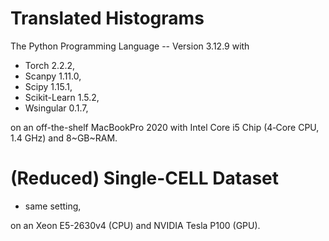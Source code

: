# Translated Histograms

The Python Programming Language -- Version 3.12.9 with

- Torch 2.2.2,
- Scanpy 1.11.0,
- Scipy 1.15.1,
- Scikit-Learn 1.5.2,
- Wsingular 0.1.7,

on an off-the-shelf MacBookPro 2020 with Intel Core i5 Chip (4‑Core CPU, 1.4 GHz) and 8~GB~RAM. 

# (Reduced) Single-CELL Dataset 

- same setting,

on an Xeon E5-2630v4 (CPU) and NVIDIA Tesla P100 (GPU).
